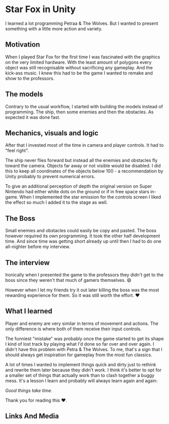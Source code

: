 # Star Fox in Unity

I learned a lot programming Petraa & The Wolves. But I wanted to present 
something with a little more action and variety.

## Motivation

When I played Star Fox for the first time I
was fascinated with the graphics on the very limited hardware.
With the least amount of polygons every object was still
recognisable without sacrificing any gameplay.
And the kick-ass music.
I knew this had to be the game I wanted to remake and show to the
professors.

## The models

Contrary to the usual workflow, I started with building
the models instead of programming. The ship, then some enemies 
and then the obstacles. As expected it was done fast.

## Mechanics, visuals and logic

After that I invested most of the time in camera and player controls.
It had to "feel right".

The ship never flies forward but instead all the enemies and
obstacles fly toward the camera. Objects far away or not visible
would be disabled. I did this to keep all coordinates
of the objects below 100 - a recommendation by Unity probably
to prevent numerical errors.

To give an additional perception of depth the original version on 
Super Nintendo had either white dots on the ground or if in free space
stars in-game. When I implemented the star emission for the controls
screen I liked the effect so much I added it to the stage as well.

## The Boss

Small enemies and obstacles could easily be copy and pasted.
The boss however required its own programming. It took
the other half development time. And since time 
was getting short already up until then I had to do one
all-nighter before my interview.

## The interview

Ironically when I presented the game to the professors they
didn't get to the boss since they weren't that much of gamers
themselves. 😄

However when I let my friends try it out later
killing the boss was the most rewarding experience for them. 
So it was still worth the effort. ❤️

## What I learned

Player and enemy are very similar in terms of movement and actions.
The only difference is where both of them receive their input controls.

The funniest "mistake" was probably once the game started to get its
shape I kind of lost track by playing what I'd done so far over and 
over again. I didn't have this problem with Petra & The Wolves. To
me, that's a sign that I should always get inspiration for gameplay
from the most fun classics.

A lot of times I wanted to implement things quick and dirty 
just to rethink and rewrite them later because they
didn't work. I think it's better to opt for a smaller set of things that
actually work than to clash together a buggy mess. It's a lesson I learn and 
probably will always learn again and again:

*Good things take time*.

Thank you for reading this ❤️.

## Links And Media







